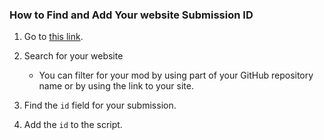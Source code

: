 ### How to Find and Add Your website Submission ID

1. Go to [this link](https://api2.hackclub.com/v0.1/MC%20Modding/Submissions?select=%7B%22filterByFormula%22%3A%22%7BStatus%7D%3D'Pending'%22%7D).

2. Search for your website
   - You can filter for your mod by using part of your GitHub repository name or by using the link to your site.

3. Find the `id` field for your submission.

4. Add the `id` to the script.
